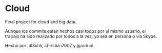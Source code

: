 # Cloud
Final project for cloud and big data.

Aunque los commits estén hechos casi todos por el mismo usuario, el trabajo ha sido realizado por todos a la vez, ya sea en persona o vía Skype.

Hecho por: al3xhh, christian7007 y jgarriuni.
